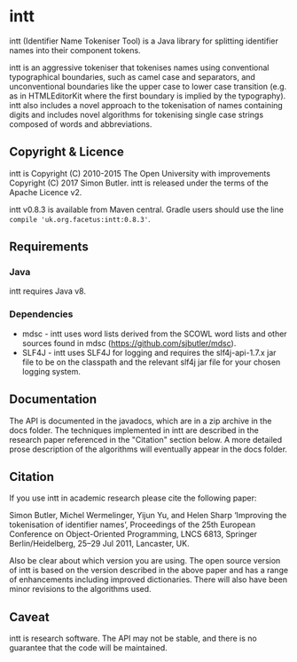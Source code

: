 # intt

intt (Identifier Name Tokeniser Tool) is a Java library for splitting 
identifier names into their component tokens.

intt is an aggressive tokeniser that tokenises names using conventional 
typographical boundaries, such as camel case and separators, and 
unconventional boundaries like the upper case to lower case transition 
(e.g. as in HTMLEditorKit where the first boundary is implied by the 
typography). intt also includes a novel approach to the tokenisation of
names containing digits and includes novel algorithms 
for tokenising single case strings composed of words and abbreviations.
 
## Copyright & Licence
intt is Copyright (C) 2010-2015 The Open University with improvements 
Copyright (C) 2017 Simon Butler. intt is released under the terms of 
the Apache Licence v2.

intt v0.8.3 is available from Maven central. Gradle users should use 
the line `compile 'uk.org.facetus:intt:0.8.3'`. 

## Requirements
### Java
intt requires Java v8. 
### Dependencies
* mdsc - intt uses word lists derived from the SCOWL word lists and other 
sources found in mdsc (https://github.com/sjbutler/mdsc).
* SLF4J - intt uses SLF4J for logging and requires the slf4j-api-1.7.x jar file 
to be on the classpath and the relevant slf4j jar file for your chosen logging 
system.

## Documentation
The API is documented in the javadocs, which are in a zip archive in the docs 
folder. The techniques implemented in intt are described in the research paper 
referenced in the "Citation" section below. A more detailed prose description 
of the algorithms will eventually appear in the docs folder.

## Citation
If you use intt in academic research please cite the following paper:

   Simon Butler, Michel Wermelinger, Yijun Yu, and Helen Sharp 
   ‘Improving the tokenisation of identifier names’, 
   Proceedings of the 25th European Conference on Object-Oriented Programming, 
   LNCS 6813, Springer Berlin/Heidelberg, 25–29 Jul 2011, Lancaster, UK.

Also be clear about which version you are using. The open source version of intt 
is based on the version described in the above paper and has a range of 
enhancements including improved dictionaries. There will also have been minor
revisions to the algorithms used. 

## Caveat

intt is research software. The API may not be stable, and there is no guarantee 
that the code will be maintained.


